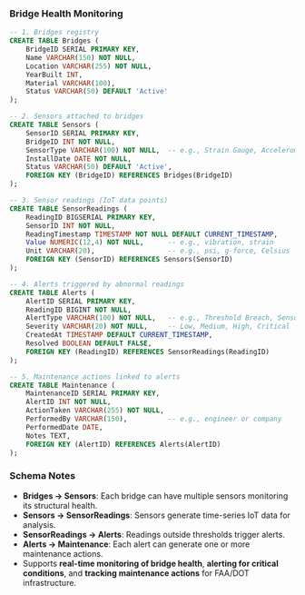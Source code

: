 ### Bridge Health Monitoring

```sql
-- 1. Bridges registry
CREATE TABLE Bridges (
    BridgeID SERIAL PRIMARY KEY,
    Name VARCHAR(150) NOT NULL,
    Location VARCHAR(255) NOT NULL,
    YearBuilt INT,
    Material VARCHAR(100),
    Status VARCHAR(50) DEFAULT 'Active'
);

-- 2. Sensors attached to bridges
CREATE TABLE Sensors (
    SensorID SERIAL PRIMARY KEY,
    BridgeID INT NOT NULL,
    SensorType VARCHAR(100) NOT NULL,  -- e.g., Strain Gauge, Accelerometer, Weather
    InstallDate DATE NOT NULL,
    Status VARCHAR(50) DEFAULT 'Active',
    FOREIGN KEY (BridgeID) REFERENCES Bridges(BridgeID)
);

-- 3. Sensor readings (IoT data points)
CREATE TABLE SensorReadings (
    ReadingID BIGSERIAL PRIMARY KEY,
    SensorID INT NOT NULL,
    ReadingTimestamp TIMESTAMP NOT NULL DEFAULT CURRENT_TIMESTAMP,
    Value NUMERIC(12,4) NOT NULL,      -- e.g., vibration, strain
    Unit VARCHAR(20),                  -- e.g., psi, g-force, Celsius
    FOREIGN KEY (SensorID) REFERENCES Sensors(SensorID)
);

-- 4. Alerts triggered by abnormal readings
CREATE TABLE Alerts (
    AlertID SERIAL PRIMARY KEY,
    ReadingID BIGINT NOT NULL,
    AlertType VARCHAR(100) NOT NULL,   -- e.g., Threshold Breach, Sensor Failure
    Severity VARCHAR(20) NOT NULL,     -- Low, Medium, High, Critical
    CreatedAt TIMESTAMP DEFAULT CURRENT_TIMESTAMP,
    Resolved BOOLEAN DEFAULT FALSE,
    FOREIGN KEY (ReadingID) REFERENCES SensorReadings(ReadingID)
);

-- 5. Maintenance actions linked to alerts
CREATE TABLE Maintenance (
    MaintenanceID SERIAL PRIMARY KEY,
    AlertID INT NOT NULL,
    ActionTaken VARCHAR(255) NOT NULL,
    PerformedBy VARCHAR(150),          -- e.g., engineer or company
    PerformedDate DATE,
    Notes TEXT,
    FOREIGN KEY (AlertID) REFERENCES Alerts(AlertID)
);
```

### **Schema Notes**

- **Bridges → Sensors**: Each bridge can have multiple sensors monitoring its structural health.
- **Sensors → SensorReadings**: Sensors generate time-series IoT data for analysis.
- **SensorReadings → Alerts**: Readings outside thresholds trigger alerts.
- **Alerts → Maintenance**: Each alert can generate one or more maintenance actions.
- Supports **real-time monitoring of bridge health**, **alerting for critical conditions**, and **tracking maintenance actions** for FAA/DOT infrastructure.